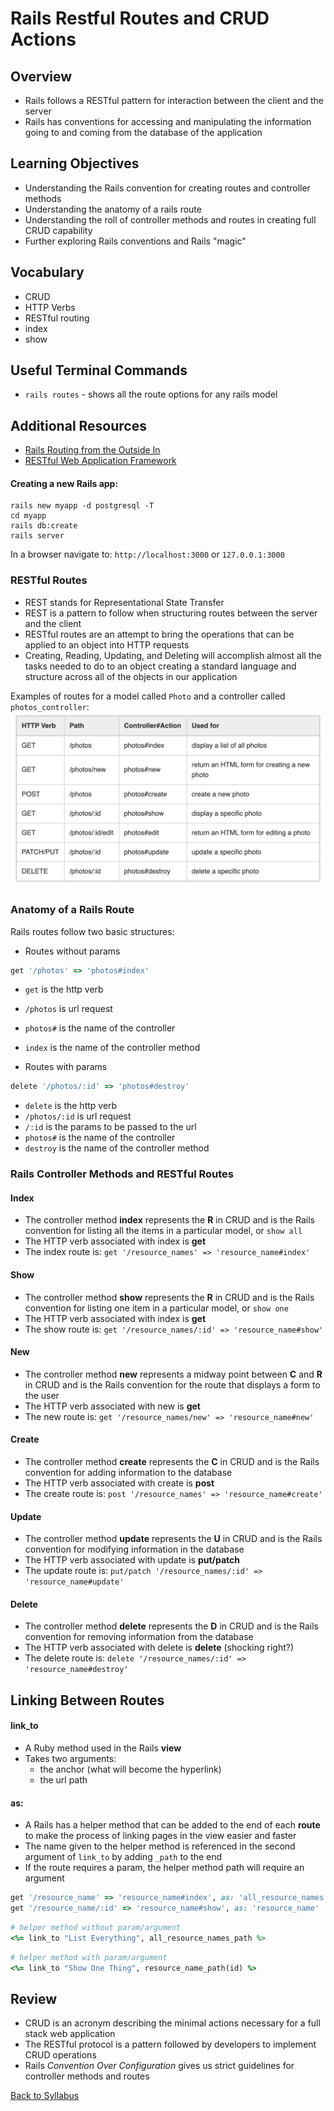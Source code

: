 # Rails Restful Routes and CRUD Actions

## Overview
- Rails follows a RESTful pattern for interaction between the client and the server
- Rails has conventions for accessing and manipulating the information going to and coming from the database of the application

## Learning Objectives
- Understanding the Rails convention for creating routes and controller methods
- Understanding the anatomy of a rails route
- Understanding the roll of controller methods and routes in creating full CRUD capability
- Further exploring Rails conventions and Rails "magic"

## Vocabulary
- CRUD
- HTTP Verbs
- RESTful routing
- index
- show

## Useful Terminal Commands
- `rails routes` - shows all the route options for any rails model

## Additional Resources
- <a href="https://guides.rubyonrails.org/routing.html" target="blank">Rails Routing from the Outside In</a>
- <a href="./Rails-C&V/00rails_http_intro.md" target="blank">RESTful Web Application Framework</a>

#### Creating a new Rails app:
```
rails new myapp -d postgresql -T
cd myapp
rails db:create
rails server
```
In a browser navigate to:
`http://localhost:3000`
or
`127.0.0.1:3000`

### RESTful Routes
- REST stands for Representational State Transfer
- REST is a pattern to follow when structuring routes between the server and the client
- RESTful routes are an attempt to bring the operations that can be applied to an object into HTTP requests
- Creating, Reading, Updating, and Deleting will accomplish almost all the tasks needed to do to an object creating a standard language and structure across all of the objects in our application

Examples of routes for a model called `Photo` and a controller called `photos_controller`:
![rails routes](./assets/rails-routes.png)

### Anatomy of a Rails Route
Rails routes follow two basic structures:
- Routes without params
```ruby
get '/photos' => 'photos#index'
```
  - `get` is the http verb
  - `/photos` is url request
  - `photos#` is the name of the controller
  - `index` is the name of the controller method

- Routes with params
```ruby
delete '/photos/:id' => 'photos#destroy'
```
  - `delete` is the http verb
  - `/photos/:id` is url request
  - `/:id` is the params to be passed to the url
  - `photos#` is the name of the controller
  - `destroy` is the name of the controller method

### Rails Controller Methods and RESTful Routes

#### Index
- The controller method **index** represents the **R** in CRUD and is the Rails convention for listing all the items in a particular model, or `show all`
- The HTTP verb associated with index is **get**
- The index route is: `get '/resource_names' => 'resource_name#index'`

#### Show
- The controller method **show** represents the **R** in CRUD and is the Rails convention for listing one item in a particular model, or `show one`
- The HTTP verb associated with index is **get**
- The show route is: `get '/resource_names/:id' => 'resource_name#show'`

#### New
- The controller method **new** represents a midway point between **C** and **R** in CRUD and is the Rails convention for the route that displays a form to the user
- The HTTP verb associated with new is **get**
- The new route is: `get '/resource_names/new' => 'resource_name#new'`

#### Create
- The controller method **create** represents the **C** in CRUD and is the Rails convention for adding information to the database
- The HTTP verb associated with create is **post**
- The create route is: `post '/resource_names' => 'resource_name#create'`

#### Update
- The controller method **update** represents the **U** in CRUD and is the Rails convention for modifying information in the database
- The HTTP verb associated with update is **put/patch**
- The update route is: `put/patch '/resource_names/:id' => 'resource_name#update'`

#### Delete
- The controller method **delete** represents the **D** in CRUD and is the Rails convention for removing information from the database
- The HTTP verb associated with delete is **delete** (shocking right?)
- The delete route is: `delete '/resource_names/:id' => 'resource_name#destroy'`

## Linking Between Routes

#### link_to
- A Ruby method used in the Rails **view**
- Takes two arguments:
  - the anchor (what will become the hyperlink)
  - the url path

#### as:
- A Rails has a helper method that can be added to the end of each **route** to make the process of linking pages in the view easier and faster
- The name given to the helper method is referenced in the second argument of `link_to` by adding `_path` to the end
- If the route requires a param, the helper method path will require an argument

```ruby
get '/resource_name' => 'resource_name#index', as: 'all_resource_names'
get '/resource_name/:id' => 'resource_name#show', as: 'resource_name'
```
```ruby
# helper method without param/argument
<%= link_to "List Everything", all_resource_names_path %>
```
```ruby
# helper method with param/argument
<%= link_to "Show One Thing", resource_name_path(id) %>
```

## Review
- CRUD is an acronym describing the minimal actions necessary for a full stack web application
- The RESTful protocol is a pattern followed by developers to implement CRUD operations
- Rails *Convention Over Configuration* gives us strict guidelines for controller methods and routes

[Back to Syllabus](../README.md)
